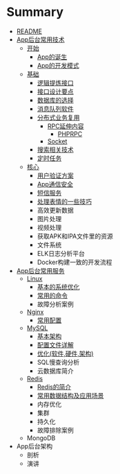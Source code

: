 # Summary

* [README](README.md)
* [App后台常用技术](chapter1.md)
  * [开始](开始.md)
    * [App的诞生](入门/appde-dan-sheng.md)
    * [App的开发模式](入门/appde-kai-fa-mo-shi.md)
  * [基础](基础.md)
    * [逻辑提炼接口](基础/luo-ji-ti-lian-jie-kou.md)
    * [接口设计要点](基础/jie-kou-she-ji-yao-dian.md)
    * [数据库的选择](基础/shu-ju-ku-de-xuan-ze.md)
    * [消息队列软件](基础/xiao-xi-dui-lie-ruan-jian.md)
    * [分布式业务复用](基础/fen-bu-shi-ye-wu-fu-yong.md)
      * [RPC延伸内容](基础/fen-bu-shi-ye-wu-fu-yong/rpcyan-shen-nei-rong.md)
        * [PHPRPC](基础/fen-bu-shi-ye-wu-fu-yong/rpcyan-shen-nei-rong/phprpc.md)
      * [Socket](基础/fen-bu-shi-ye-wu-fu-yong/socket.md)
    * [搜索相关技术](基础/sou-suo-xiang-guan-ji-zhu.md)
    * [定时任务](基础/ding-shi-ren-wu.md)
  * [核心](核心.md)
    * [用户验证方案](核心/yong-hu-yan-zheng-fang-an.md)
    * [App通信安全](核心/apptong-xin-an-quan.md)
    * [短信服务](核心/duan-xin-fu-wu.md)
    * [处理表情的一些技巧](核心/chu-li-biao-qing-de-yi-xie-ji-qiao.md)
    * 高效更新数据
    * 图片处理
    * 视频处理
    * 获取APK和IPA文件里的资源
    * 文件系统
    * ELK日志分析平台
    * Docker构建一致的开发流程
* [App后台常用服务](apphou-tai-chang-yong-fu-wu.md)
  * [Linux](apphou-tai-chang-yong-fu-wu/linux.md)
    * [基本的系统优化](apphou-tai-chang-yong-fu-wu/linux/ji-ben-de-xi-tong-you-hua.md)
    * [常用的命令](apphou-tai-chang-yong-fu-wu/linux/chang-yong-de-ming-ling.md)
    * 故障分析案例
  * [Nginx](apphou-tai-chang-yong-fu-wu/nginx.md)
    * [常用配置](apphou-tai-chang-yong-fu-wu/nginx/chang-yong-pei-zhi.md)
  * [MySQL](apphou-tai-chang-yong-fu-wu/mysql.md)
    * [基本架构](apphou-tai-chang-yong-fu-wu/mysql/ji-ben-jia-gou.md)
    * [配置文件详解](apphou-tai-chang-yong-fu-wu/mysql/pei-zhi-wen-jian-xiang-jie.md)
    * [优化\(软件,硬件,架构\)](apphou-tai-chang-yong-fu-wu/mysql/you-531628-ruan-4ef62c-ying-4ef62c-jia-678429.md)
    * SQL慢查询分析
    * 云数据库简介
  * [Redis](apphou-tai-chang-yong-fu-wu/redis.md)
    * [Redis的简介](apphou-tai-chang-yong-fu-wu/redis/redside-jian-jie.md)
    * [常用数据结构及应用场景](apphou-tai-chang-yong-fu-wu/redis/chang-yong-shu-ju-jie-gou-ji-ying-yong-chang-jing.md)
    * 内存优化
    * 集群
    * 持久化
    * 故障排除案例
  * MongoDB
* App后台架构
  * 剖析
  * 演讲

